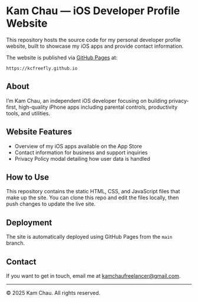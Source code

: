 # Kam Chau — iOS Developer Profile Website

This repository hosts the source code for my personal developer profile website, built to showcase my iOS apps and provide contact information.

The website is published via [GitHub Pages](https://pages.github.com/) at:

```
https://kcfreefly.github.io
```

## About

I’m Kam Chau, an independent iOS developer focusing on building privacy-first, high-quality iPhone apps including parental controls, productivity tools, and utilities.

## Website Features

- Overview of my iOS apps available on the App Store
- Contact information for business and support inquiries
- Privacy Policy modal detailing how user data is handled

## How to Use

This repository contains the static HTML, CSS, and JavaScript files that make up the site. You can clone this repo and edit the files locally, then push changes to update the live site.

## Deployment

The site is automatically deployed using GitHub Pages from the `main` branch.

## Contact

If you want to get in touch, email me at [kamchaufreelancer@gmail.com](mailto:kamchaufreelancer@gmail.com).

---

© 2025 Kam Chau. All rights reserved.

